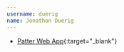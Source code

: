 ```yaml
---
username: duerig
name: Jonathon Duerig
---
```


* [Patter Web App](http://patter.s3rv.com){:target="_blank"}
